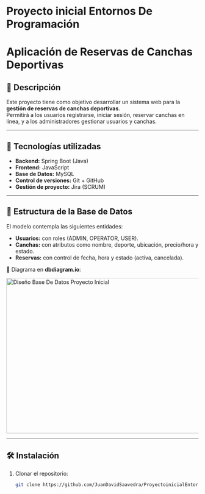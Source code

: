 # Proyecto inicial Entornos De Programación

# Aplicación de Reservas de Canchas Deportivas

## 📌 Descripción
Este proyecto tiene como objetivo desarrollar un sistema web para la **gestión de reservas de canchas deportivas**.  
Permitirá a los usuarios registrarse, iniciar sesión, reservar canchas en línea, y a los administradores gestionar usuarios y canchas.

---

## 🚀 Tecnologías utilizadas
- **Backend:** Spring Boot (Java)
- **Frontend:** JavaScript
- **Base de Datos:** MySQL
- **Control de versiones:** Git + GitHub
- **Gestión de proyecto:** Jira (SCRUM)

---

## 📂 Estructura de la Base de Datos
El modelo contempla las siguientes entidades:

- **Usuarios:** con roles (ADMIN, OPERATOR, USER).  
- **Canchas:** con atributos como nombre, deporte, ubicación, precio/hora y estado.  
- **Reservas:** con control de fecha, hora y estado (activa, cancelada).  

📎 Diagrama en **dbdiagram.io**:  

<img width="941" height="408" alt="Diseño Base De Datos Proyecto Inicial" src="https://github.com/user-attachments/assets/0114139a-a11d-41e6-9d71-3a09bbfd2513" />

---

## 🛠 Instalación
1. Clonar el repositorio:
   ```bash
   git clone https://github.com/JuanDavidSaavedra/ProyectoinicialEntornosDeProgramacion.git

